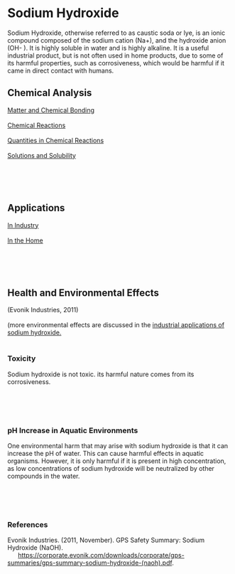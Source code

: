 # Sodium Hydroxide

Sodium Hydroxide, otherwise referred to as caustic soda or lye, is an ionic compound composed of the sodium cation (Na+), and the hydroxide anion (OH- ). It is highly soluble in water and is highly alkaline. It is a useful industrial product, but is not often used in home products, due to some of its harmful properties, such as corrosiveness, which would be harmful if it came in direct contact with humans.


## Chemical Analysis

[Matter and Chemical Bonding](https://samir8000.github.io/NaOH/chemicalanalysis/matterandchemicalbonding)<br>
<br>
[Chemical Reactions](https://samir8000.github.io/NaOH/chemicalanalysis/chemicalreactions)<br>
<br>
[Quantities in Chemical Reactions](https://samir8000.github.io/NaOH/chemicalanalysis/quantitiesinchemicalreactions)<br>
<br>
[Solutions and Solubility](https://samir8000.github.io/NaOH/chemicalanalysis/solutionsandsolubility)<br>
<br>
<br>
<br>
<br>

## Applications
[In Industry](https://samir8000.github.io/NaOH/applications/industry)<br>
<br>
[In the Home](https://samir8000.github.io/NaOH/applications/home)<br>
<br>
<br>
<br>
<br>
## Health and Environmental Effects
(Evonik Industries, 2011)<br>
<br>
(more environmental effects are discussed in the [industrial applications of sodium hydroxide.](https://samir8000.github.io/NaOH/applications/industry)<br>
<br>
### Toxicity
Sodium hydroxide is not toxic. its harmful nature comes from its corrosiveness.<br>
<br>
<br>
<br>
<br>
### pH Increase in Aquatic Environments
One environmental harm that may arise with sodium hydroxide is that it can increase the pH of water. This can cause harmful effects in aquatic organisms. However, it is only harmful if it is present in high concentration, as low concentrations of sodium hydroxide will be neutralized by other compounds in the water.<br>
<br>
<br>
<br>
<br>
### References
Evonik Industries. (2011, November). GPS Safety Summary: Sodium Hydroxide (NaOH). <br>
&nbsp;&nbsp;&nbsp;&nbsp;&nbsp;&nbsp;https://corporate.evonik.com/downloads/corporate/gps-summaries/gps-summary-sodium-hydroxide-(naoh).pdf. 
